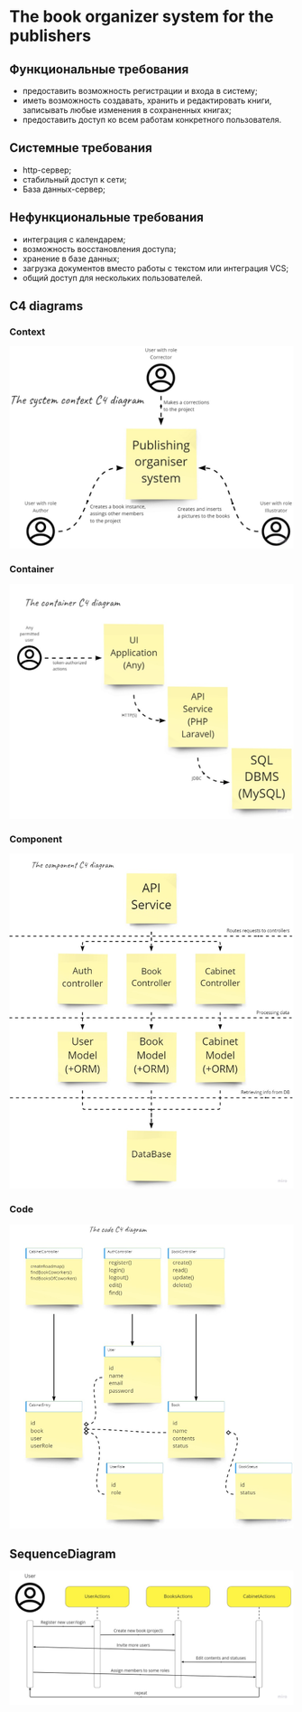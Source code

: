 # The book organizer system for the publishers

## Функциональные требования

- предоставить возможность регистрации и входа в систему;
- иметь возможность создавать, хранить и редактировать книги, записывать любые изменения в сохраненных книгах;
- предоставить доступ ко всем работам конкретного пользователя.

## Системные требования

- http-сервер;
- стабильный доступ к сети;
- База данных-сервер;

## Нефункциональные требования
- интеграция с календарем;
- возможность восстановления доступа;
- хранение в базе данных;
- загрузка документов вместо работы с текстом или интеграция VCS;
- общий доступ для нескольких пользователей.

## C4 diagrams

### Context

<img src="https://raw.githubusercontent.com/TheVer4edu/lara-csu/TheVer4edu-uploads/public/c4/PHP%20-%20Context.jpg"/>

### Container

<img src="https://raw.githubusercontent.com/TheVer4edu/lara-csu/TheVer4edu-uploads/public/c4/PHP%20-%20Container.jpg"/>

### Component

<img src="https://raw.githubusercontent.com/TheVer4edu/lara-csu/TheVer4edu-uploads/public/c4/PHP%20-%20Component.jpg"/>

### Code

<img src="https://raw.githubusercontent.com/TheVer4edu/lara-csu/TheVer4edu-uploads/public/c4/PHP%20-%20Code.jpg"/>

## SequenceDiagram

<img src="https://raw.githubusercontent.com/TheVer4edu/lara-csu/TheVer4edu-uploads/public/sequence/PHP%20-%20SequenceDiagram.jpg"/>
